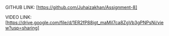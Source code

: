 GITHUB LINK: [https://github.com/Juhaizakhan/Assignment-8]

VIDEO LINK: [https://drive.google.com/file/d/1ER2fP88igt_maMiI7ca8ZgVb3gPNPsNi/view?usp=sharing]
